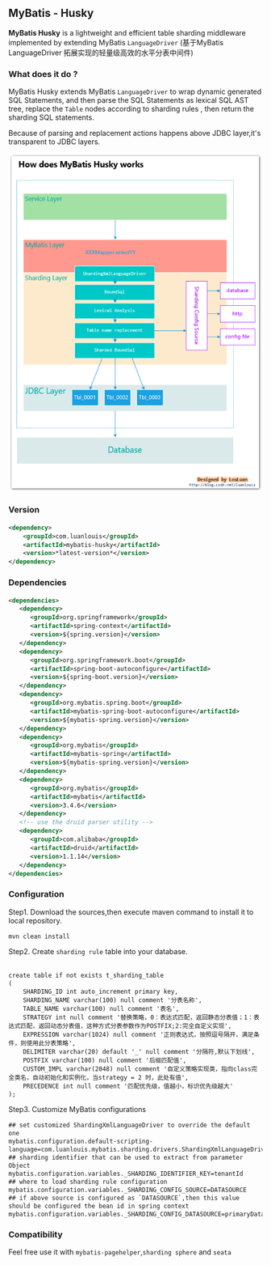 ## MyBatis - Husky
**MyBatis Husky** is  a lightweight and efficient table sharding middleware implemented by extending MyBatis `LanguageDriver`
(基于MyBatis LanguageDriver 拓展实现的轻量级高效的水平分表中间件) 

### What does it do ?
MyBatis Husky extends MyBatis `LanguageDriver` to wrap dynamic generated SQL Statements, and then parse the SQL Statements as lexical SQL AST tree, replace the `Table` nodes according to sharding rules , then return the sharding SQL statements.

Because of parsing and replacement actions happens above JDBC layer,it's transparent to JDBC layers.  


<img src="doc/MyBatis-Husky-Principle.png" />





### Version
```xml
<dependency>
    <groupId>com.luanlouis</groupId>
    <artifactId>mybatis-husky</artifactId>
    <version>*latest-version*</version>
</dependency>
```

### Dependencies
```xml
<dependencies>
   <dependency>
      <groupId>org.springframework</groupId>
      <artifactId>spring-context</artifactId>
      <version>${spring.version}</version>
   </dependency>
   <dependency>
      <groupId>org.springframework.boot</groupId>
      <artifactId>spring-boot-autoconfigure</artifactId>
      <version>${spring-boot.version}</version>
   </dependency>
   <dependency>
      <groupId>org.mybatis.spring.boot</groupId>
      <artifactId>mybatis-spring-boot-autoconfigure</artifactId>
      <version>${mybatis-spring.version}</version>
   </dependency>
   <dependency>
      <groupId>org.mybatis</groupId>
      <artifactId>mybatis-spring</artifactId>
      <version>${mybatis-spring.version}</version>
   </dependency>
   <dependency>
      <groupId>org.mybatis</groupId>
      <artifactId>mybatis</artifactId>
      <version>3.4.6</version>
   </dependency>
   <!-- use the druid parser utility -->
   <dependency>
      <groupId>com.alibaba</groupId>
      <artifactId>druid</artifactId>
      <version>1.1.14</version>
   </dependency>
</dependencies>
```

### Configuration
Step1. Download the sources,then execute maven command to install it to local repository.
```shell
mvn clean install
```

Step2. Create `sharding rule` table into your database.
```mysql

create table if not exists t_sharding_table
(
	SHARDING_ID int auto_increment primary key,
	SHARDING_NAME varchar(100) null comment '分表名称',
	TABLE_NAME varchar(100) null comment '表名',
	STRATEGY int null comment '替换策略，0：表达式匹配，返回静态分表值；1：表达式匹配，返回动态分表值，这种方式分表参数作为POSTFIX;2:完全自定义实现',
	EXPRESSION varchar(1024) null comment '正则表达式，按照逗号隔开，满足条件，则使用此分表策略',
	DELIMITER varchar(20) default '_' null comment '分隔符,默认下划线',
	POSTFIX varchar(100) null comment '后缀匹配值',
	CUSTOM_IMPL varchar(2048) null comment '自定义策略实现类，指向class完全类名，自动初始化和实例化，当strategy = 2 时，此处有值',
	PRECEDENCE int null comment '匹配优先级，值越小，标识优先级越大'
);

```


Step3. Customize MyBatis configurations
```properties
## set customized ShardingXmlLanguageDriver to override the default one
mybatis.configuration.default-scripting-language=com.luanlouis.mybatis.sharding.drivers.ShardingXmlLanguageDriver
## sharding identifier that can be used to extract from parameter Object
mybatis.configuration.variables._SHARDING_IDENTIFIER_KEY=tenantId
## where to load sharding rule configuration
mybatis.configuration.variables._SHARDING_CONFIG_SOURCE=DATASOURCE
## if above source is configured as `DATASOURCE`,then this value should be configured the bean id in spring context
mybatis.configuration.variables._SHARDING_CONFIG_DATASOURCE=primaryDataSource
```


### Compatibility

Feel free use it with `mybatis-pagehelper`,`sharding sphere` and `seata`


